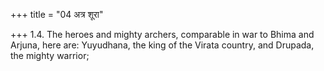 +++
title = "04 अत्र शूरा"

+++
1.4. The heroes and mighty archers, comparable in war to Bhima and
Arjuna, here are: Yuyudhana, the king of the Virata country, and
Drupada, the mighty warrior;
